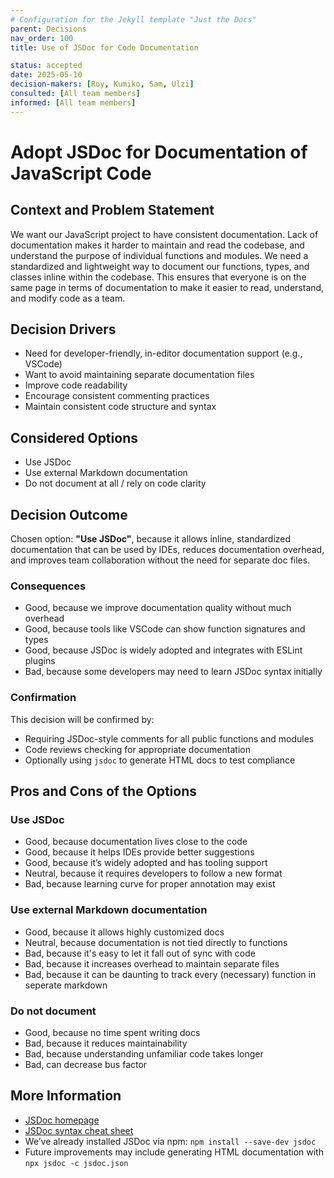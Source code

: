 ```yaml
---
# Configuration for the Jekyll template "Just the Docs"
parent: Decisions
nav_order: 100
title: Use of JSDoc for Code Documentation

status: accepted
date: 2025-05-10
decision-makers: [Roy, Kumiko, Sam, Ulzi]
consulted: [All team members]
informed: [All team members]
---
```


# Adopt JSDoc for Documentation of JavaScript Code

## Context and Problem Statement

We want our JavaScript project to have consistent documentation. Lack of documentation makes it harder to maintain and read the codebase, and understand the purpose of individual functions and modules. We need a standardized and lightweight way to document our functions, types, and classes inline within the codebase. This ensures that everyone is on the same page in terms of documentation to make it easier to read, understand, and modify code as a team.

## Decision Drivers

* Need for developer-friendly, in-editor documentation support (e.g., VSCode)
* Want to avoid maintaining separate documentation files
* Improve code readability
* Encourage consistent commenting practices
* Maintain consistent code structure and syntax

## Considered Options

* Use JSDoc
* Use external Markdown documentation
* Do not document at all / rely on code clarity

## Decision Outcome

Chosen option: **"Use JSDoc"**, because it allows inline, standardized documentation that can be used by IDEs, reduces documentation overhead, and improves team collaboration without the need for separate doc files.

### Consequences

* Good, because we improve documentation quality without much overhead
* Good, because tools like VSCode can show function signatures and types
* Good, because JSDoc is widely adopted and integrates with ESLint plugins
* Bad, because some developers may need to learn JSDoc syntax initially

### Confirmation

This decision will be confirmed by:
* Requiring JSDoc-style comments for all public functions and modules
* Code reviews checking for appropriate documentation
* Optionally using `jsdoc` to generate HTML docs to test compliance

## Pros and Cons of the Options

### Use JSDoc

* Good, because documentation lives close to the code
* Good, because it helps IDEs provide better suggestions
* Good, because it’s widely adopted and has tooling support
* Neutral, because it requires developers to follow a new format
* Bad, because learning curve for proper annotation may exist

### Use external Markdown documentation

* Good, because it allows highly customized docs
* Neutral, because documentation is not tied directly to functions
* Bad, because it's easy to let it fall out of sync with code
* Bad, because it increases overhead to maintain separate files
* Bad, because it can be daunting to track every (necessary) function in seperate markdown

### Do not document

* Good, because no time spent writing docs
* Bad, because it reduces maintainability
* Bad, because understanding unfamiliar code takes longer
* Bad, can decrease bus factor
## More Information

* [JSDoc homepage](https://jsdoc.app/)
* [JSDoc syntax cheat sheet](https://devhints.io/jsdoc)
* We’ve already installed JSDoc via npm: `npm install --save-dev jsdoc`
* Future improvements may include generating HTML documentation with `npx jsdoc -c jsdoc.json`
